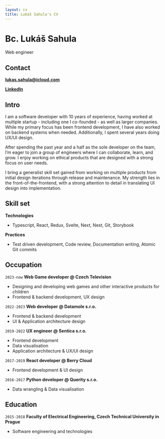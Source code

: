 ```yaml
---
layout: cv
title: Lukáš Sahula's CV
---
```


# Bc. Lukáš Sahula

Web engineer

## Contact

**<span style="color:#6495ed">[lukas.sahula@icloud.com](mailto:lukas.sahula@icloud.com)</span>**

**<span style="color:#6495ed">[LinkedIn](https://www.linkedin.com/in/luke-sahula)</span>**

## Intro

I am a software developer with 10 years of experience, having worked at multiple startup - including one I co-founded - as well as larger companies. While my primary focus has been frontend development, I have also worked on backend systems when needed. Additionally, I spent several years doing UX/UI design.

After spending the past year and a half as the sole developer on the team, I’m eager to join a group of engineers where I can collaborate, learn, and grow. I enjoy working on ethical products that are designed with a strong focus on user needs.

I bring a generalist skill set gained from working on multiple products from initial design iterations through release and maintenance. My strength lies in the front-of-the-frontend, with a strong attention to detail in translating UI design into implementation.

## Skill set

**Technologies**

- Typescript, React, Redux, Svelte, Next, Nest, Git, Storybook

**Practices**

- Test driven development, Code review, Documentation writing, Atomic Git commits

## Occupation

`2023-now`
**Web Game developer @ Czech Television**

- Designing and developing web games and other interactive products for children
- Frontend & backend development, UX design

`2022-2023`
**Web developer @ Datamole s.r.o.**

- Frontend & backend development
- UI & Application architecture design

`2019-2022`
**UX engineer @ Sentica s.r.o.**

- Frontend development
- Data visualisation
- Application architecture & UX/UI design

`2017-2019`
**React developer @ Berry Cloud**

- Frontend development & UI design

`2016-2017`
**Python developer @ Querity s.r.o.**

- Data wrangling & Data visualisation

## Education

`2015-2018`
**Faculty of Electrical Engineering, Czech Technical University in Prague**

- Software engineering and technologies
